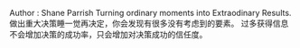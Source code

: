 Author : Shane Parrish
Turning ordinary moments into Extraodinary Results.
做出重大决策睡一觉再决定，你会发现有很多没有考虑到的要素。
过多获得信息不会增加决策的成功率，只会增加对决策成功的信任度。